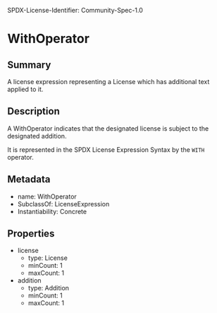 SPDX-License-Identifier: Community-Spec-1.0

# WithOperator

## Summary

A license expression representing a License which has additional text applied to it.

## Description

A WithOperator indicates that the designated license is subject to the designated addition.

It is represented in the SPDX License Expression Syntax by the `WITH` operator.

## Metadata

- name: WithOperator
- SubclassOf: LicenseExpression
- Instantiability: Concrete

## Properties

- license
  - type: License
  - minCount: 1
  - maxCount: 1
- addition
  - type: Addition
  - minCount: 1
  - maxCount: 1
